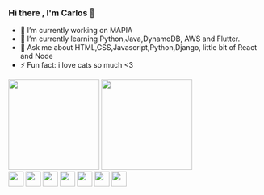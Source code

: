 ### Hi there , I'm Carlos 👋

- 🔭 I’m currently working on MAPIA
- 🌱 I’m currently learning Python,Java,DynamoDB, AWS and Flutter.
- 💬 Ask me about HTML,CSS,Javascript,Python,Django, little bit of React and Node
- ⚡ Fun fact: i love cats so much <3 


<div>
  <img height="180em" src="https://github-readme-stats.vercel.app/api?username=lowliet64&show_icons=true&theme=radical"/>
    <img height="180em" src="https://github-readme-stats.vercel.app/api/top-langs/?username=lowliet64&theme=radical">

 </div>

<div>
  <img src="https://cdn.jsdelivr.net/gh/devicons/devicon/icons/javascript/javascript-original.svg" height="30"/>
  <img src="https://cdn.jsdelivr.net/gh/devicons/devicon/icons/html5/html5-original.svg" height="30"/>
  <img src="https://cdn.jsdelivr.net/gh/devicons/devicon/icons/react/react-original.svg" height="30"/>
  <img src="https://cdn.jsdelivr.net/gh/devicons/devicon/icons/python/python-original.svg" height="30" />
  <img src="https://cdn.jsdelivr.net/gh/devicons/devicon/icons/django/django-original.svg" height="30" />
  <img src="https://cdn.jsdelivr.net/gh/devicons/devicon/icons/nodejs/nodejs-original.svg" height="30" />
  <img src="https://cdn.jsdelivr.net/gh/devicons/devicon/icons/git/git-original.svg" height="30"/>
</div>


